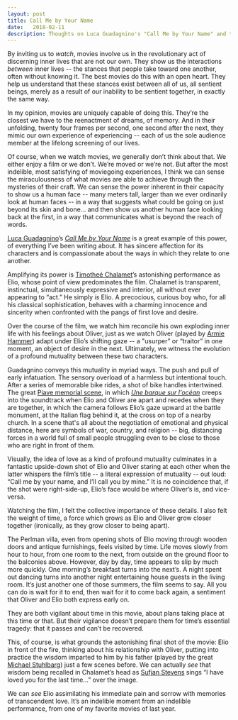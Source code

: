 ```yaml
---
layout: post
title: Call Me by Your Name 
date:   2018-02-11
description: Thoughts on Luca Guadagnino's "Call Me by Your Name" and the miraculousness of movies. 
---
```


By inviting us to <em>watch</em>, movies involve us in the revolutionary act of discerning inner lives that are not our own. They show us the interactions <em>between</em> inner lives -- the stances that people take toward one another, often without knowing it. The best movies do this with an open heart. They help us understand that these stances exist between all of us, all sentient beings, merely as a result of our inability to be sentient together, in exactly the same way. 

In my opinion, movies are uniquely capable of doing this. They’re the closest we have to the reenactment of dreams, of memory. And in their unfolding, twenty four frames per second, one second after the next, they mimic our own experience of experiencing -- each of us the sole audience member at the lifelong screening of our lives.

Of course, when we watch movies, we generally don’t think about that. We either enjoy a film or we don’t. We’re moved or we’re not. But after the most indelible, most satisfying of moviegoing experiences, I think we can sense the miraculousness of what movies are able to achieve through the mysteries of their craft. We can sense the power inherent in their capacity to show us a human face -- many meters tall, larger than we ever ordinarily look at human faces -- in a way that suggests what could be going on just beyond its skin and bone... and then show us another human face looking back at the first, in a way that communicates what is beyond the reach of words. 

[Luca Guadagnino](http://www.imdb.com/name/nm0345174/)’s [<em>Call Me by Your Name</em>](http://www.imdb.com/title/tt5726616/) is a great example of this power, of everything I’ve been writing about. It has sincere affection for its characters and is compassionate about the ways in which they relate to one another.

Amplifying its power is [Timotheé Chalamet](http://www.imdb.com/name/nm3154303/)’s astonishing performance as Elio, whose point of view predominates the film. Chalamet is transparent, instinctual, simultaneously expressive and interior, all without ever appearing to “act.” He simply <em>is</em> Elio. A precocious, curious boy who, for all his classical sophistication, behaves with a charming innocence and sincerity when confronted with the pangs of first love and desire.

Over the course of the film, we watch him reconcile his own exploding inner life with his feelings about Oliver, just as we watch Oliver (played by [Armie Hammer](http://www.imdb.com/name/nm2309517/)) adapt under Elio’s shifting gaze -- a "usurper” or “traitor” in one moment, an object of desire in the next. Ultimately, we witness the evolution of a profound mutuality between these two characters. 

Guadagnino conveys this mutuality in myriad ways. The push and pull of early infatuation. The sensory overload of a harmless but intentional touch. After a series of memorable bike rides, a shot of bike handles intertwined. The great [Piave memorial scene](https://www.nytimes.com/video/movies/100000005566881/call-me-by-your-name-scene-luca-guadagnino.html), in which [<em>Une barque sur l'océan</em>](https://youtu.be/bTYUyDjVCRU) creeps into the soundtrack when Elio and Oliver are apart and recedes when they are together, in which the camera follows Elio’s gaze upward at the battle monument, at the Italian flag behind it, at the cross on top of a nearby church. In a scene that's all about the negotiation of emotional and physical distance, here are symbols of war, country, and religion -- big, distancing forces in a world full of small people struggling even to be close to those who are right in front of them. 

Visually, the idea of love as a kind of profound mutuality culminates in a fantastic upside-down shot of Elio and Oliver staring at each other when the latter whispers the film’s title -- a literal expression of mutuality -- out loud: “Call me by your name, and I’ll call you by mine.” It is no coincidence that, if the shot were right-side-up, Elio’s face would be where Oliver’s is, and vice-versa.

Watching the film, I felt the collective importance of these details. I also felt the weight of time, a force which grows as Elio and Oliver grow closer together (ironically, as they grow closer to being apart).

The Perlman villa, even from opening shots of Elio moving through wooden doors and antique furnishings, feels visited by time. Life moves slowly from hour to hour, from one room to the next, from outside on the ground floor to the balconies above. However, day by day, time appears to slip by much more quickly. One morning’s breakfast turns into the next’s. A night spent out dancing turns into another night entertaining house guests in the living room. It’s just another one of those summers, the film seems to say. All you can do is wait for it to end, then wait for it to come back again, a sentiment that Oliver and Elio both express early on. 

They are both vigilant about time in this movie, about plans taking place at this time or that. But their vigilance doesn’t prepare them for time’s essential tragedy: that it passes and can’t be recovered.

This, of course, is what grounds the astonishing final shot of the movie: Elio in front of the fire, thinking about his relationship with Oliver, putting into practice the wisdom imparted to him by his father (played by the great [Michael Stuhlbarg](http://www.imdb.com/name/nm0836121/)) just a few scenes before. We can actually <em>see</em> that wisdom being recalled in Chalamet’s head as [Sufjan Stevens](http://sufjan.com/) sings “I have loved you for the last time...” over the image. 

We can <em>see</em> Elio assimilating his immediate pain and sorrow with memories of transcendent love. It’s an indelible moment from an indelible performance, from one of my favorite movies of last year. 
